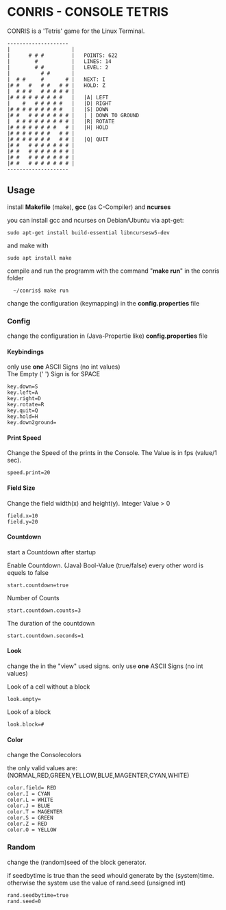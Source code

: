 # CONRIS  - CONSOLE TETRIS

CONRIS is  a 'Tetris' game for the Linux Terminal.

```
--------------------
|                    |
|      # # #         |   POINTS: 622
|        #           |   LINES: 14
|        # #         |   LEVEL: 2
|          # #       |
|  # #     #       # |   NEXT: I
|# #   #   # #   # # |   HOLD: Z
|  # # #   # # # # # |
|# # # # # # # # #   |   |A| LEFT
|    #   # # # # #   |   |D| RIGHT
|# # # # # # # # #   |   |S| DOWN
|# #   # # # # # # # |   | | DOWN TO GROUND
|  # # # # # # # # # |   |R| ROTATE
|# # # # # # # #   # |   |H| HOLD
|# # # # # # #   # # |
|# # # # # # #   # # |   |Q| QUIT
|# #   # # # # # # # |
|# #   # # # # # # # |
|# #   # # # # # # # |
|# #   # # # # # # # |
--------------------
```

## Usage

install <b>Makefile</b> (make), <b>gcc</b> (as C-Compiler)
and <b>ncurses</b>

you can install gcc and ncurses on Debian/Ubuntu via apt-get:

```
sudo apt-get install build-essential libncursesw5-dev
```
and make with
```
sudo apt install make
```


compile and run the programm with the command "<b>make run</b>" in the conris folder 
```
  ~/conris$ make run
```

change the configuration (keymapping) in the <b>config.properties</b> file

### Config
change the configuration in (Java-Propertie like) <b>config.properties</b> file

#### Keybindings
only use <b>one</b> ASCII Signs (no int values)\
The Empty (' ') Sign is for SPACE

```
key.down=S
key.left=A
key.right=D
key.rotate=R
key.quit=Q
key.hold=H
key.down2ground= 
```

#### Print Speed
Change the Speed of the prints in the Console.
The Value is in fps (value/1 sec).

```
speed.print=20
```

#### Field Size
Change the field width(x) and height(y). Integer Value > 0 

```
field.x=10
field.y=20
```

#### Countdown
start a Countdown after startup

Enable Countdown. (Java) Bool-Value (true/false) every other word is equels to false 

```
start.countdown=true
```

Number of Counts
```
start.countdown.counts=3
```

The duration of the countdown

```
start.countdown.seconds=1
```

#### Look
change the in the "view" used signs.
only use <b>one</b> ASCII Signs (no int values)

Look of a cell without a block
```
look.empty= 
```

Look of a block

```
look.block=#
```

#### Color
change the Consolecolors

the only valid values are:
(NORMAL,RED,GREEN,YELLOW,BLUE,MAGENTER,CYAN,WHITE)

```
color.field= RED
color.I = CYAN
color.L = WHITE
color.J = BLUE
color.T = MAGENTER
color.S = GREEN
color.Z = RED
color.O = YELLOW
```

### Random
change the (random)seed of the block generator.

if seedbytime is true than the seed whould generate by the (system)time.
otherwise the system use the value of rand.seed (unsigned int)

```
rand.seedbytime=true
rand.seed=0
```

